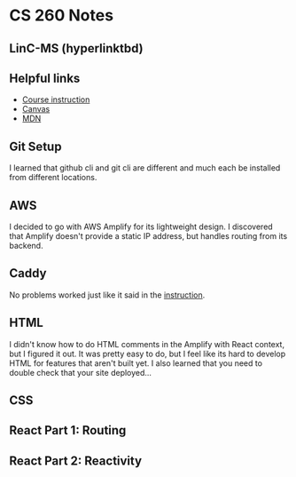 # CS 260 Notes

## LinC-MS (hyperlinktbd)

## Helpful links

- [Course instruction](https://github.com/webprogramming260)
- [Canvas](https://byu.instructure.com)
- [MDN](https://developer.mozilla.org)

## Git Setup

I learned that github cli and git cli are different and much each be installed from different locations.

## AWS

I decided to go with AWS Amplify for its lightweight design.
I discovered that Amplify doesn't provide a static IP address, but handles routing from its backend.

## Caddy

No problems worked just like it said in the [instruction](https://github.com/webprogramming260/.github/blob/main/profile/webServers/https/https.md).

## HTML

I didn't know how to do HTML comments in the Amplify with React context, but I figured it out. It was pretty easy to do, but I feel like its hard to develop HTML for features that aren't built yet. I also learned that you need to double check that your site deployed...

## CSS

## React Part 1: Routing

## React Part 2: Reactivity